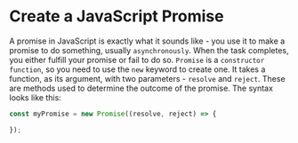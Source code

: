 # Create a JavaScript Promise
A promise in JavaScript is exactly what it sounds like - you use it to make a promise to do something, usually ```asynchronously```. When the task completes, you either fulfill your promise or fail to do so. ```Promise``` is a ```constructor function```, so you need to use the ```new``` keyword to create one. It takes a function, as its argument, with two parameters - ```resolve``` and ```reject```. These are methods used to determine the outcome of the promise. The syntax looks like this:

```javascript
const myPromise = new Promise((resolve, reject) => {

});
```
